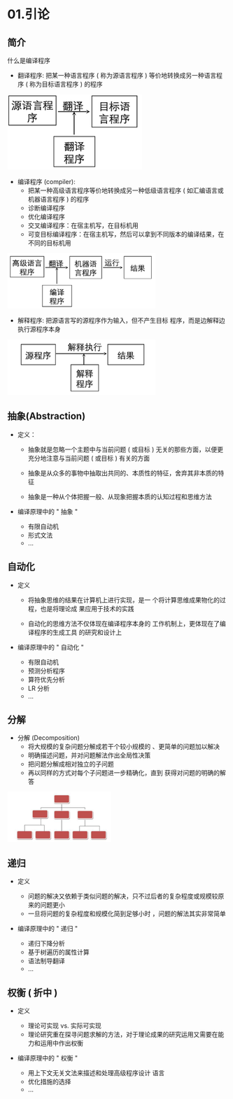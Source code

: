 # 01.引论

## 简介

什么是编译程序

- 翻译程序: 把某一种语言程序 ( 称为源语言程序 ) 等价地转换成另一种语言程序 ( 称为目标语言程序 ) 的程序

<img src="./01.引论/QQ_1735029345532.png" alt="QQ_1735029345532" style="zoom:33%;" />

- 编译程序 (compiler): 
  - 把某一种高级语言程序等价地转换成另一种低级语言程序 ( 如汇编语言或机器语言程序 ) 的程序
  - 诊断编译程序
  - 优化编译程序
  - 交叉编译程序：在宿主机写，在目标机用
  - 可变目标编译程序：在宿主机写，然后可以拿到不同版本的编译结果，在不同的目标机用

<img src="./01.引论/QQ_1735029386109.png" alt="QQ_1735029386109" style="zoom:33%;" />

- 解释程序: 把源语言写的源程序作为输入，但不产生目标 程序，而是边解释边执行源程序本身

<img src="./01.引论/QQ_1735029549536.png" alt="QQ_1735029549536" style="zoom:33%;" />

## 抽象(Abstraction)

- 定义：

  - 抽象就是忽略一个主题中与当前问题 ( 或目标 ) 无关的那些方面，以便更充分地注意与当前问题 ( 或目标 ) 有关的方面

  - 抽象是从众多的事物中抽取出共同的、本质性的特征，舍弃其非本质的特征

  - 抽象是一种从个体把握一般、从现象把握本质的认知过程和思维方法

- 编译原理中的 " 抽象 "
  - 有限自动机
  - 形式文法
  - ...

## 自动化

- 定义

  - 将抽象思维的结果在计算机上进行实现，是一 个将计算思维成果物化的过程，也是将理论成 果应用于技术的实践

  - 自动化的思维方法不仅体现在编译程序本身的 工作机制上，更体现在了编译程序的生成工具 的研究和设计上

- 编译原理中的 " 自动化 "
  - 有限自动机
  - 预测分析程序
  - 算符优先分析
  - LR 分析
  - ...

## 分解

- 分解 (Decomposition)
  - 将大规模的复杂问题分解成若干个较小规模的 、更简单的问题加以解决
  - 明确描述问题，并对问题解法作出全局性决策
  - 把问题分解成相对独立的子问题
  - 再以同样的方式对每个子问题进一步精确化，直到 获得对问题的明确的解答

<img src="./01.引论/QQ_1735030469778.png" alt="QQ_1735030469778" style="zoom:33%;" />

## 递归

- 定义
  - 问题的解决又依赖于类似问题的解决，只不过后者的复杂程度或规模较原来的问题更小
  - 一旦将问题的复杂程度和规模化简到足够小时 ，问题的解法其实非常简单

- 编译原理中的 " 递归 "
  - 递归下降分析
  - 基于树遍历的属性计算
  - 语法制导翻译
  - ...

## 权衡 ( 折中 )

- 定义
  - 理论可实现 vs. 实际可实现
  - 理论研究重在探寻问题求解的方法，对于理论成果的研究运用又需要在能力和运用中作出权衡

- 编译原理中的 " 权衡 "
  - 用上下文无关文法来描述和处理高级程序设计 语言
  - 优化措施的选择
  - ...











